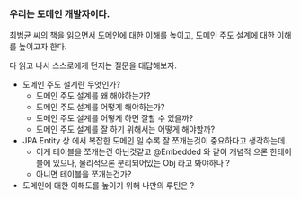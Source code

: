 ### 우리는 도메인 개발자이다.

최범균 씨의 책을 읽으면서 도메인에 대한 이해를 높이고, 도메인 주도 설계에 대한 이해를 높이고자 한다. <br/>

다 읽고 나서 스스로에게 던지는 질문을 대답해보자.

- 도메인 주도 설계란 무엇인가?
  - 도메인 주도 설계를 왜 해야하는가?
  - 도메인 주도 설계를 어떻게 해야하는가?
  - 도메인 주도 설계를 어떻게 하면 잘할 수 있을까?
  - 도메인 주도 설계를 잘 하기 위해서는 어떻게 해야할까?
- JPA Entity 상 에서 복잡한 도메인 일 수록 잘 쪼개는것이 중요하다고 생각하는데.
  - 이게 테이블을 쪼개는건 아닌것같고 @Embedded 와 같이 개념적 으론 한테이블에 있으나, 물리적으론 분리되어있는 Obj 라고 봐야하나 ? 
  - 아니면 테이블을 쪼개는건가?
- 도메인에 대한 이해도를 높이기 위해 나만의 루틴은 ? 

